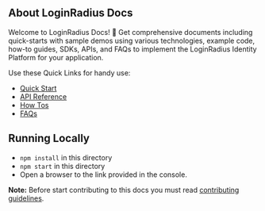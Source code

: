 

## About LoginRadius Docs

Welcome to LoginRadius Docs! 👋 Get comprehensive documents including quick-starts with sample demos using various technologies, example code, how-to guides, SDKs, APIs, and FAQs to implement the LoginRadius Identity Platform for your application. 

Use these Quick Links for handy use:
- [Quick Start](https://www.loginradius.com/docs/developer/)
- [API Reference](https://www.loginradius.com/docs/developer/api/)
- [How Tos](https://www.loginradius.com/docs/developer/howto/dashboard-setup/)
- [FAQs](https://www.loginradius.com/docs/developer/faq/api-credentials/)


## Running Locally 


- `npm install` in this directory
- `npm start` in this directory
-  Open a browser to the link provided in the console.

**Note:** Before start contributing to this docs you must read [contributing guidelines](CONTRIBUTING.MD).
